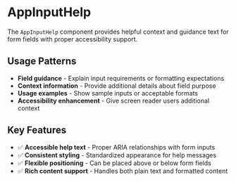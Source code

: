 # AppInputHelp

The `AppInputHelp` component provides helpful context and guidance text for form fields with proper accessibility support.

## Usage Patterns

- **Field guidance** - Explain input requirements or formatting expectations
- **Context information** - Provide additional details about field purpose
- **Usage examples** - Show sample inputs or acceptable formats
- **Accessibility enhancement** - Give screen reader users additional context

## Key Features

- ✅ **Accessible help text** - Proper ARIA relationships with form inputs
- ✅ **Consistent styling** - Standardized appearance for help messages
- ✅ **Flexible positioning** - Can be placed above or below form fields
- ✅ **Rich content support** - Handles both plain text and formatted content 